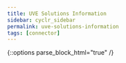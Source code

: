 ```yaml
---
title: UVE Solutions Information
sidebar: cyclr_sidebar
permalink: uve-solutions-information
tags: [connector]
---
```

{::options parse_block_html="true" /}
